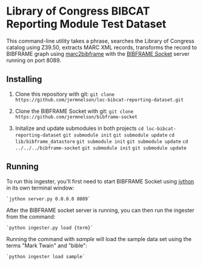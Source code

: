 # Library of Congress BIBCAT Reporting Module Test Dataset
This command-line utility takes a phrase, searches the Library
of Congress catalog using Z39.50, extracts MARC XML records,
transforms the record to BIBFRAME graph using 
[marc2bibframe](https://github.com/lcnetdev/marc2bibframe) with the
[BIBFRAME Socket](https://github.com/jermnelson/bibframe-socket) server
running on port 8089.

## Installing

1.  Clone this repository with git:
    `git clone https://github.com/jermnelson/loc-bibcat-reporting-dataset.git`

1.  Clone the BIBFRAME Socket with git:
    `git clone https://github.com/jermnelson/bibframe-socket`

1.  Initalize and update submodules in both projects
    `cd loc-bibcat-reporting-dataset`
    `git submodule init`
    `git submodule update`
    `cd lib/bibframe_datastore`
    `git submodule init`
    `git submodule update`
    `cd ../../../bibframe-socket`
    `git submodule init`
    `git submodule update` 


## Running
To run this ingester, you'll first need to start BIBFRAME Socket using 
[jython](http://www.jython.org/) in its own terminal window:

    `jython server.py 0.0.0.0 8089`

After the BIBFRAME socket server is running, you can then run the ingester
from the command:

    `python ingester.py load {term}`
    
Running the command with *sample* will load the sample data set using the
terms "Mark Twain" and "bible":

    `python ingester load sample`
